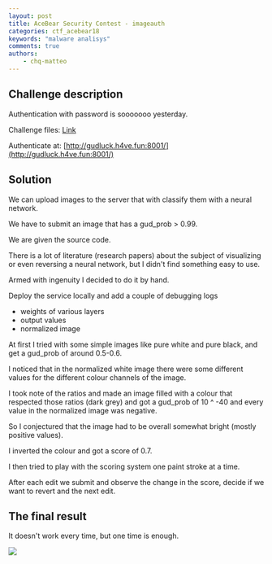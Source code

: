 ```yaml
---
layout: post
title: AceBear Security Contest - imageauth
categories: ctf_acebear18
keywords: "malware analisys"
comments: true
authors:
    - chq-matteo
---
```




## Challenge description

Authentication with password is sooooooo yesterday.

Challenge files: [Link](https://drive.google.com/open?id=1jn_dbPceBITjBePxVG4TVI2c7Lj-3jiO)

Authenticate at: [http://gudluck.h4ve.fun:8001/](http://gudluck.h4ve.fun:8001/)

## Solution

We can upload images to the server that with classify them with a neural network.

We have to submit an image that has a gud_prob > 0.99.

We are given the source code.

There is a lot of literature (research papers) about the subject of visualizing or even reversing a neural network, but I didn't find something easy to use.

Armed with ingenuity I decided to do it by hand.

Deploy the service locally and add a couple of debugging logs
- weights of various layers
- output values
- normalized image

At first I tried with some simple images like pure white and pure black, and get a gud_prob of around 0.5-0.6.

I noticed that in the normalized white image there were some different values for the different colour channels of the image.

I took note of the ratios and made an image filled with a colour that respected those ratios (dark grey) and got a gud_prob of 10 ^ -40 and every value in the normalized image was negative.

So I conjectured that the image had to be overall somewhat bright (mostly positive values).

I inverted the colour and got a score of 0.7.

I then tried to play with the scoring system one paint stroke at a time.

After each edit we submit and observe the change in the score, decide if we want to revert and the next edit.

## The final result

It doesn't work every time, but one time is enough.

<img class="img-responsive" src="{{ site-url }}/assets/acebear/black.png">
